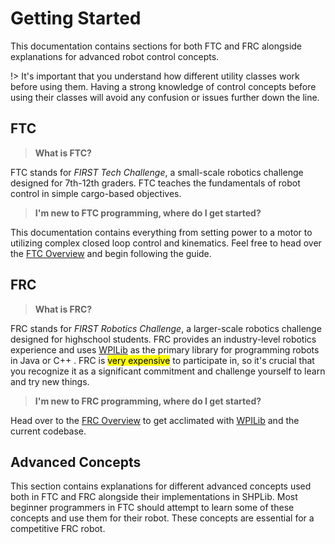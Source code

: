 # Getting Started

This documentation contains sections for both FTC and FRC alongside explanations for advanced robot control concepts. 

!> It's important that you understand how different utility classes work before using them. Having a strong knowledge of control concepts before using their classes will avoid any confusion or issues further down the line.

## FTC

> **What is FTC?**

FTC stands for *FIRST Tech Challenge*, a small-scale robotics challenge designed for 7th-12th graders. FTC teaches the fundamentals of robot control in simple cargo-based objectives.

> **I'm new to FTC programming, where do I get started?**

This documentation contains everything from setting power to a motor to utilizing complex closed loop control and kinematics. Feel free to head over the [FTC Overview](/ftc/) and begin following the guide.

## FRC

> **What is FRC?**

FRC stands for *FIRST Robotics Challenge*, a larger-scale robotics challenge designed for highschool students. FRC provides an industry-level robotics experience and uses [WPILib](https://docs.wpilib.org/en/stable/index.html) as the primary library for programming robots in Java or C++ . FRC is <mark>very expensive</mark> to participate in, so it's crucial that you recognize it as a significant commitment and challenge yourself to learn and try new things.


> **I'm new to FRC programming, where do I get started?**

Head over to the [FRC Overview](/frc/) to get acclimated with [WPILib](https://docs.wpilib.org/en/stable/index.html) and the current codebase.

## Advanced Concepts

This section contains explanations for different advanced concepts used both in FTC and FRC alongside their implementations in SHPLib. Most beginner programmers in FTC should attempt to learn some of these concepts and use them for their robot. These concepts are essential for a competitive FRC robot.
